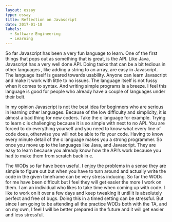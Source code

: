 ```yaml
---
layout: essay
type: essay
title: Reflection on Javascript
date: 2017-01-18
labels:
  - Software Engineering
  - Learning
---
```


So far Javascript has been a very fun language to learn.  One of the first things that pops out as something that is great, is the API.  Like Java, Javascript has a very well done API.  Doing tasks that can be a bit tedious in other languages , like adding a string to an array, are easy in Javascript.  The language itself is geared towards usability.  Anyone can learn Javascript and make it work with little to no issues.  The language itself is not fussy when it comes to syntax.  And writing simple programs is a breeze.  I feel this language is good for people who already have a couple of languages under their belt.  

In my opinion Javascript is not the best idea for beginners who are serious in learning other languages.  Because of the low difficulty and simplicity, it is almost a bad thing for new coders. Take the c language for example.  Trying to learn c is challenging because it is so simple with next to no API.  You are forced to do everything yourself and you need to know what every line of code does, otherwise you will not be able to fix your code.  Having to know every minute detail of the c language makes you a strong programmer.  So once you move up to the languages like Java, and Javascript.  They are easy to learn because you already know how the API’s work because you had to make them from scratch back in c.


The WODs so far have been useful.  I enjoy the problems in a sense they are simple to figure out but when you have to turn around and actually write the code in the given timeframe can be very stress inducing.  So far the WODs for me have been difficult but I feel they will get easier the more I work on them.  I am an individual who likes to take time when coming up with code.  I like to work on it over a few days and keep tweaking it until it is absolutely perfect and free of bugs.  Doing this in a timed setting can be stressful.   But since I am going to be attending all the practice WODs both with the TA, and on my own, I feel I will be better prepared in the future and it will get easier and less stressful.   
